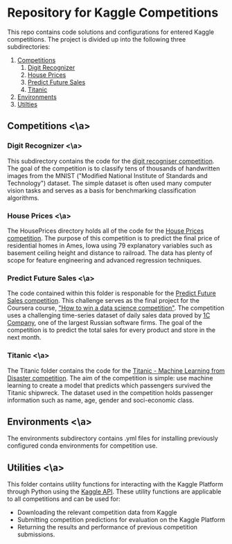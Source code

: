 # Repository for Kaggle Competitions

This repo contains code solutions and configurations for entered Kaggle competitions. The project is divided up into the following three subdirectories:

1. [Competitions](#competitions)
    1. [Digit Recognizer](#digit-recognizer)
	2. [House Prices](#house-prices-advanced-regression-techniques)
	3. [Predict Future Sales](#competitive-data-science)
	4. [Titanic](#titanic)
2. [Environments](#environments)
3. [Utilties](#utilities)

## Competitions <a name="competitions"><\a>

### Digit Recognizer <a name="digit-recognizer"><\a>

This subdirectory contains the code for the [digit recogniser competition](https://www.kaggle.com/c/digit-recognizer). The goal of the competition is to classify tens of thousands of handwritten images from the MNIST ("Modified National Institute of Standards and Technology") dataset. The simple dataset is often used many computer vision tasks and serves as a basis for benchmarking classification algorithms.

### House Prices <a name="house-prices-advanced-regression-techniques"><\a>

The HousePrices directory holds all of the code for the [House Prices competition](https://www.kaggle.com/c/house-prices-advanced-regression-techniques). The purpose of this competition is to predict the final price of residential homes in Ames, Iowa using 79 explanatory variables such as basement ceiling height and distance to railroad. The data has plenty of scope for feature engineering and advanced regression techniques.

### Predict Future Sales <a name="competitive-data-science"><\a>

The code contained within this folder is responable for the [Predict Future Sales competition](https://www.kaggle.com/c/competitive-data-science-predict-future-sales). This challenge serves as the final project for the Coursera course, ["How to win a data science competition"](https://www.coursera.org/learn/competitive-data-science). The competition uses a challenging time-series dataset of daily sales data proved by [1C Company](https://1c.ru/eng/title.htm), one of the largest Russian software firms. The goal of the competition is to predict the total sales for every product and store in the next month.

### Titanic <a name="titanic"><\a>

The Titanic folder contains the code for the [Titanic - Machine Learning from Disaster competition](https://www.kaggle.com/c/titanic). The aim of the competition is simple: use machine learning to create a model that predicts which passengers survived the Titanic shipwreck. The dataset used in the competition holds passenger information such as name, age, gender and soci-economic class.

## Environments <a name="environments"><\a>

The environments subdirectory contains .yml files for installing previously configured conda environments for competition use.

## Utilities <a name="utilities"><\a>

This folder contains utility functions for interacting with the Kaggle Platform through Python using the [Kaggle API](https://github.com/Kaggle/kaggle-api). These utility functions are applicable to all competitions and can be used for:

- Downloading the relevant competition data from Kaggle 
- Submitting competition predictions for evaluation on the Kaggle Platform
- Returning the results and performance of previous competition submissions.